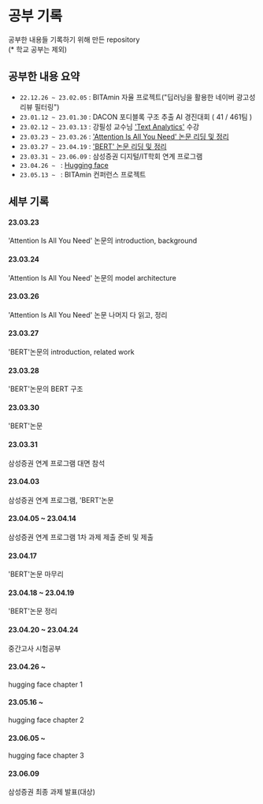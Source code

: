 # 공부 기록 
공부한 내용들 기록하기 위해 만든 repository <br>
(\* 학교 공부는 제외) 
<br>


## 공부한 내용 요약 
- `22.12.26 ~ 23.02.05` : BITAmin 자율 프로젝트("딥러닝을 활용한 네이버 광고성 리뷰 필터링")
- `23.01.12 ~ 23.01.30` : DACON 포디블록 구조 추출 AI 경진대회 ( 41 / 461팀 )
- `23.02.12 ~ 23.03.13` : 강필성 교수님 ['Text Analytics'](https://www.youtube.com/watch?v=UInnl60pzkA&list=PLetSlH8YjIfVzHuSXtG4jAC2zbEAErXWm) 수강
- `23.03.23 ~ 23.03.26` : ['Attention Is All You Need' 논문 리딩 및 정리](https://github.com/jswooo/What_I_learned/blob/main/Paper_reviews/Attention_Is_All_You_Need/Attention_Is_All_You_Need.md) 
- `23.03.27 ~ 23.04.19` : ['BERT' 논문 리딩 및 정리](https://github.com/jswooo/What_I_learned/blob/main/Paper_reviews/BERT/BERT.md) 
- `23.03.31 ~ 23.06.09` : 삼성증권 디지털/IT학회 연계 프로그램  
- `23.04.26 ~ ` : [Hugging face](https://huggingface.co/learn/nlp-course/chapter1/1)
- `23.05.13 ~ ` : BITAmin 컨퍼런스 프로젝트 

## 세부 기록

#### 23.03.23
'Attention Is All You Need' 논문의 introduction, background 

#### 23.03.24
'Attention Is All You Need' 논문의 model architecture

#### 23.03.26 
'Attention Is All You Need' 논문 나머지 다 읽고, 정리

#### 23.03.27
'BERT'논문의 introduction, related work 

#### 23.03.28
'BERT'논문의 BERT 구조 

#### 23.03.30
'BERT'논문 

#### 23.03.31 
삼성증권 연계 프로그램 대면 참석 

#### 23.04.03
삼성증권 연계 프로그램, 'BERT'논문

#### 23.04.05 ~ 23.04.14
삼성증권 연계 프로그램 1차 과제 제출 준비 및 제출 

#### 23.04.17 
'BERT'논문 마무리

#### 23.04.18 ~ 23.04.19 
'BERT'논문 정리 

#### 23.04.20 ~ 23.04.24
중간고사 시험공부 

#### 23.04.26 ~ 
hugging face chapter 1

#### 23.05.16 ~
hugging face chapter 2 

#### 23.06.05 ~
hugging face chapter 3

#### 23.06.09 
삼성증권 최종 과제 발표(대상)
